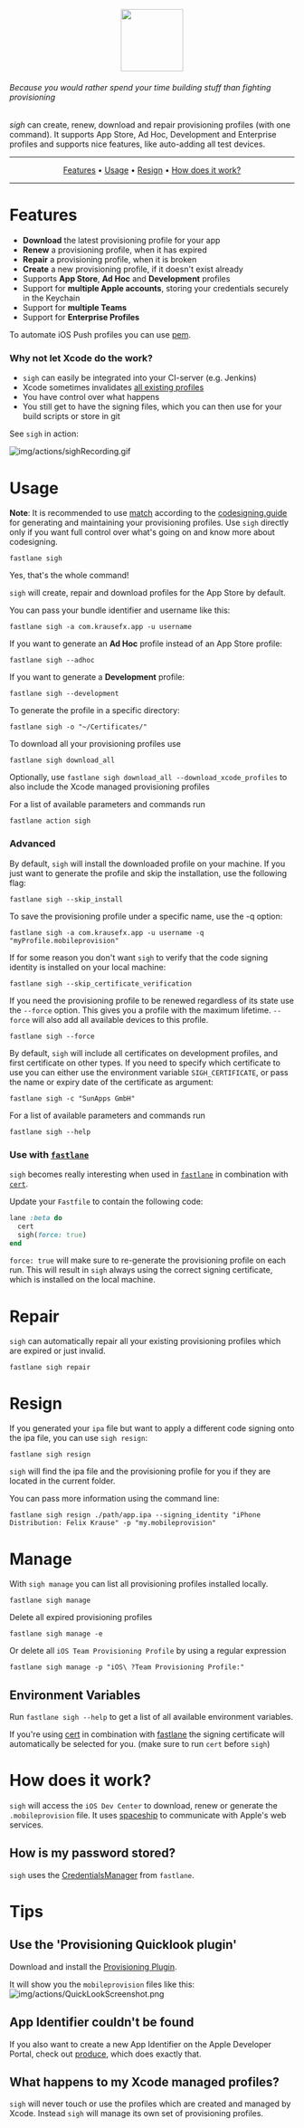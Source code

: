 <p align="center">
  <img src="/img/actions/sigh.png" height="110">
</p>

###### Because you would rather spend your time building stuff than fighting provisioning

_sigh_ can create, renew, download and repair provisioning profiles (with one command). It supports App Store, Ad Hoc, Development and Enterprise profiles and supports nice features, like auto-adding all test devices.

-------

<p align="center">
    <a href="#features">Features</a> &bull;
    <a href="#usage">Usage</a> &bull;
    <a href="#resign">Resign</a> &bull;
    <a href="#how-does-it-work">How does it work?</a>
</p>

-------

# Features

- **Download** the latest provisioning profile for your app
- **Renew** a provisioning profile, when it has expired
- **Repair** a provisioning profile, when it is broken
- **Create** a new provisioning profile, if it doesn't exist already
- Supports **App Store**, **Ad Hoc** and **Development** profiles
- Support for **multiple Apple accounts**, storing your credentials securely in the Keychain
- Support for **multiple Teams**
- Support for **Enterprise Profiles**

To automate iOS Push profiles you can use [pem](https://github.com/fastlane/fastlane/tree/master/pem).


### Why not let Xcode do the work?

- ```sigh``` can easily be integrated into your CI-server (e.g. Jenkins)
- Xcode sometimes invalidates [all existing profiles](assets/SignErrors.png)
- You have control over what happens
- You still get to have the signing files, which you can then use for your build scripts or store in git

See ```sigh``` in action:

![img/actions/sighRecording.gif](assets/sighRecording.gif)

# Usage

**Note**: It is recommended to use [match](https://github.com/fastlane/fastlane/tree/master/match) according to the [codesigning.guide](https://codesigning.guide) for generating and maintaining your provisioning profiles. Use `sigh` directly only if you want full control over what's going on and know more about codesigning.

```
fastlane sigh
```

Yes, that's the whole command!

`sigh` will create, repair and download profiles for the App Store by default.

You can pass your bundle identifier and username like this:

    fastlane sigh -a com.krausefx.app -u username

If you want to generate an **Ad Hoc** profile instead of an App Store profile:

    fastlane sigh --adhoc

If you want to generate a **Development** profile:

    fastlane sigh --development

To generate the profile in a specific directory:

    fastlane sigh -o "~/Certificates/"

To download all your provisioning profiles use

    fastlane sigh download_all

Optionally, use `fastlane sigh download_all --download_xcode_profiles` to also include the Xcode managed provisioning profiles

For a list of available parameters and commands run

    fastlane action sigh

### Advanced

By default, ```sigh``` will install the downloaded profile on your machine. If you just want to generate the profile and skip the installation, use the following flag:

    fastlane sigh --skip_install

To save the provisioning profile under a specific name, use the -q option:

    fastlane sigh -a com.krausefx.app -u username -q "myProfile.mobileprovision"

If for some reason you don't want `sigh` to verify that the code signing identity is installed on your local machine:

    fastlane sigh --skip_certificate_verification

If you need the provisioning profile to be renewed regardless of its state use the `--force` option. This gives you a profile with the maximum lifetime. `--force` will also add all available devices to this profile.

    fastlane sigh --force

By default, `sigh` will include all certificates on development profiles, and first certificate on other types. If you need to specify which certificate to use you can either use the environment variable `SIGH_CERTIFICATE`, or pass the name or expiry date of the certificate as argument:

    fastlane sigh -c "SunApps GmbH"

For a list of available parameters and commands run

    fastlane sigh --help


### Use with [`fastlane`](https://github.com/fastlane/fastlane/tree/master/fastlane)

`sigh` becomes really interesting when used in [`fastlane`](https://github.com/fastlane/fastlane/tree/master/fastlane) in combination with [`cert`](https://github.com/fastlane/fastlane/tree/master/cert).

Update your `Fastfile` to contain the following code:

```ruby
lane :beta do
  cert
  sigh(force: true)
end
```

`force: true` will make sure to re-generate the provisioning profile on each run.
This will result in `sigh` always using the correct signing certificate, which is installed on the local machine.


# Repair

`sigh` can automatically repair all your existing provisioning profiles which are expired or just invalid.

    fastlane sigh repair

# Resign

If you generated your `ipa` file but want to apply a different code signing onto the ipa file, you can use `sigh resign`:

    fastlane sigh resign

`sigh` will find the ipa file and the provisioning profile for you if they are located in the current folder.

You can pass more information using the command line:

    fastlane sigh resign ./path/app.ipa --signing_identity "iPhone Distribution: Felix Krause" -p "my.mobileprovision"

# Manage

With `sigh manage` you can list all provisioning profiles installed locally.

    fastlane sigh manage

Delete all expired provisioning profiles

    fastlane sigh manage -e

Or delete all `iOS Team Provisioning Profile` by using a regular expression

    fastlane sigh manage -p "iOS\ ?Team Provisioning Profile:"

## Environment Variables

Run `fastlane sigh --help` to get a list of all available environment variables.

If you're using [cert](https://github.com/fastlane/fastlane/tree/master/cert) in combination with [fastlane](https://github.com/fastlane/fastlane/tree/master/fastlane) the signing certificate will automatically be selected for you. (make sure to run `cert` before `sigh`)

# How does it work?

`sigh` will access the `iOS Dev Center` to download, renew or generate the `.mobileprovision` file. It uses [spaceship](https://spaceship.airforce) to communicate with Apple's web services.

## How is my password stored?
`sigh` uses the [CredentialsManager](https://github.com/fastlane/fastlane/tree/master/credentials_manager) from `fastlane`.

# Tips


## Use the 'Provisioning Quicklook plugin'
Download and install the [Provisioning Plugin](https://github.com/chockenberry/Provisioning).

It will show you the `mobileprovision` files like this:
![img/actions/QuickLookScreenshot.png](assets/QuickLookScreenshot.png)

## App Identifier couldn't be found

If you also want to create a new App Identifier on the Apple Developer Portal, check out [produce](https://github.com/fastlane/fastlane/tree/master/produce), which does exactly that.

## What happens to my Xcode managed profiles?

`sigh` will never touch or use the profiles which are created and managed by Xcode. Instead `sigh` will manage its own set of provisioning profiles.
